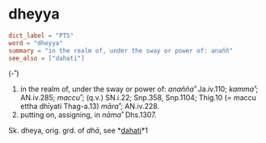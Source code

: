 # dheyya

``` toml
dict_label = "PTS"
word = "dheyya"
summary = "in the realm of, under the sway or power of: anaññ"
see_also = ["dahati"]
```

(\-˚)

1. in the realm of, under the sway or power of: *anañña˚* Ja.iv.110; *kamma˚*; AN.iv.285; *maccu˚*; (q.v.) SN.i.22; Snp.358, Snp.1104; Thig.10 (= maccu ettha dhīyati Thag\-a.13) *māra˚*; AN.iv.228.
2. putting on, assigning, in *nāma˚* Dhs.1307.

Sk. dheya, orig. grd. of *dhā*, see *[dahati](dahati.md)*1


